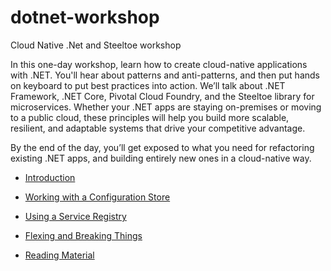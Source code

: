 # dotnet-workshop
Cloud Native .Net and Steeltoe workshop

In this one-day workshop, learn  how to create cloud-native applications with .NET. You'll hear about patterns and anti-patterns, and then put hands on keyboard to put best practices into action. We’ll talk about .NET Framework, .NET Core, Pivotal Cloud Foundry, and the  Steeltoe library for microservices. Whether your .NET apps are staying on-premises or moving to a public cloud, these principles will help you build more scalable, resilient, and adaptable systems that drive your competitive advantage.

By the end of the day, you’ll get exposed to what you need for refactoring existing .NET apps, and building entirely new ones in a cloud-native way.

* [Introduction](introduction.md)

* [Working with a Configuration Store](WorkingWithAConfigurationStore.md)

* [Using a Service Registry](UsingAServiceRegistry.md)

* [Flexing and Breaking Things](FlexingAndBreakingThings.md)

* [Reading Material](ReadingMaterial.md)
